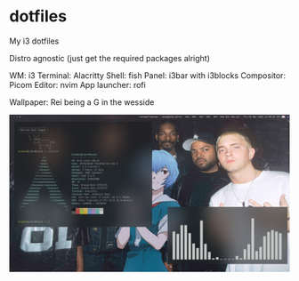 # dotfiles
My i3 dotfiles

Distro agnostic (just get the required packages alright)

WM: i3
Terminal: Alacritty
Shell: fish
Panel: i3bar with i3blocks
Compositor: Picom
Editor: nvim
App launcher: rofi

Wallpaper: Rei being a G in the wesside

![alt text](https://github.com/breddie-normie/dotfiles/blob/main/screenshot.png?raw=true)
